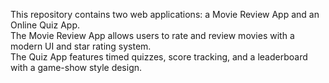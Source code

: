 This repository contains two web applications: a Movie Review App and an Online Quiz App.  
The Movie Review App allows users to rate and review movies with a modern UI and star rating system.  
The Quiz App features timed quizzes, score tracking, and a leaderboard with a game-show style design.
